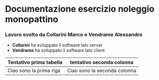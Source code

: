 # Documentazione esercizio noleggio monopattino

### Lavoro svolto da Collarini Marco e Vendrame Alessandro

- **Collarini** ha sviluppato il software lato server
- **Vendrame** ha sviluppato il software lato client

| Tentativo prima tabella | tentativo seconda colonna |
|-------------------------|---------------------------|
| Ciao sono la prima riga | Ciao sono la seconda colonna|
